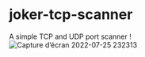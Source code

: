 # joker-tcp-scanner
A simple TCP and UDP port scanner !
![Capture d’écran 2022-07-25 232313](https://user-images.githubusercontent.com/107374485/180916272-e5ecc95f-24d1-4f00-a954-8230db6470ba.png)
